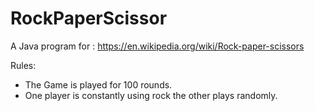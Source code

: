 # RockPaperScissor

A Java program for : https://en.wikipedia.org/wiki/Rock-paper-scissors

Rules: 

- The Game is played for 100 rounds.
- One player is constantly using rock the other plays randomly.

